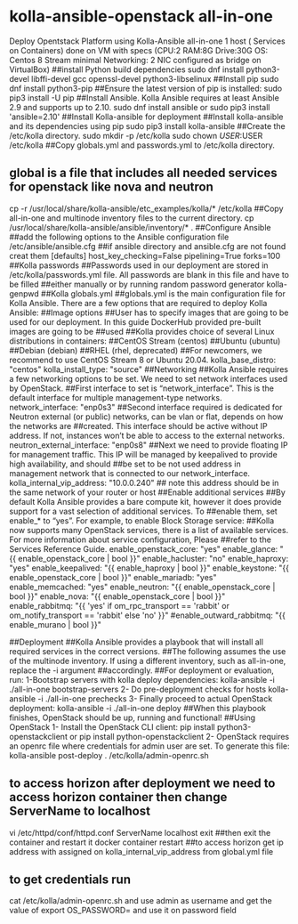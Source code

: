 # kolla-ansible-openstack all-in-one
Deploy Opentstack Platform using Kolla-Ansible all-in-one 1 host ( Services on Containers)
done on VM with specs (CPU:2 RAM:8G Drive:30G OS: Centos 8 Stream minimal Networking: 2 NIC configured as bridge on VirtualBox)
##install Python build dependencies
sudo dnf install python3-devel libffi-devel gcc openssl-devel python3-libselinux
##Install pip
sudo dnf install python3-pip
##Ensure the latest version of pip is installed:
sudo pip3 install -U pip
##Install Ansible. Kolla Ansible requires at least Ansible 2.9 and supports up to 2.10.
sudo dnf install ansible
or
sudo pip3 install 'ansible=2.10'
##Install Kolla-ansible for deployment
##Install kolla-ansible and its dependencies using pip
sudo pip3 install kolla-ansible
##Create the /etc/kolla directory.
sudo mkdir -p /etc/kolla
sudo chown $USER:$USER /etc/kolla
##Copy globals.yml and passwords.yml to /etc/kolla directory.
## global is a file that includes all needed services for openstack like nova and neutron
cp -r /usr/local/share/kolla-ansible/etc_examples/kolla/* /etc/kolla
##Copy all-in-one and multinode inventory files to the current directory.
cp /usr/local/share/kolla-ansible/ansible/inventory/* .
##Configure Ansible
##add the following options to the Ansible configuration file /etc/ansible/ansible.cfg
##if ansible directory and ansible.cfg are not found creat them
[defaults]
host_key_checking=False
pipelining=True
forks=100
##Kolla passwords
##Passwords used in our deployment are stored in /etc/kolla/passwords.yml file. All passwords are blank in this file and have to be filled ##either manually or by running random password generator
kolla-genpwd
##Kolla globals.yml
##globals.yml is the main configuration file for Kolla Ansible. There are a few options that are required to deploy Kolla Ansible:
##Image options
##User has to specify images that are going to be used for our deployment. In this guide DockerHub provided pre-built images are going to be ##used
##Kolla provides choice of several Linux distributions in containers:
##CentOS Stream (centos)
##Ubuntu (ubuntu)
##Debian (debian)
##RHEL (rhel, deprecated)
##For newcomers, we recommend to use CentOS Stream 8 or Ubuntu 20.04.
kolla_base_distro: "centos"
kolla_install_type: "source"
##Networking
##Kolla Ansible requires a few networking options to be set. We need to set network interfaces used by OpenStack.
##First interface to set is “network_interface”. This is the default interface for multiple management-type networks.
network_interface: "enp0s3"
##Second interface required is dedicated for Neutron external (or public) networks, can be vlan or flat, depends on how the networks are ##created. This interface should be active without IP address. If not, instances won’t be able to access to the external networks.
neutron_external_interface: "enp0s8"
##Next we need to provide floating IP for management traffic. This IP will be managed by keepalived to provide high availability, and should ##be set to be not used address in management network that is connected to our network_interface.
kolla_internal_vip_address: "10.0.0.240" ## note this address should be in the same network of your router or host
##Enable additional services
##By default Kolla Ansible provides a bare compute kit, however it does provide support for a vast selection of additional services. To ##enable them, set enable_* to “yes”. For example, to enable Block Storage service:
##Kolla now supports many OpenStack services, there is a list of available services. For more information about service configuration, Please ##refer to the Services Reference Guide.
enable_openstack_core: "yes"
enable_glance: "{{ enable_openstack_core | bool }}"
enable_hacluster: "no"
enable_haproxy: "yes"
enable_keepalived: "{{ enable_haproxy | bool }}"
enable_keystone: "{{ enable_openstack_core | bool }}"
enable_mariadb: "yes"
enable_memcached: "yes"
enable_neutron: "{{ enable_openstack_core | bool }}"
enable_nova: "{{ enable_openstack_core | bool }}"
enable_rabbitmq: "{{ 'yes' if om_rpc_transport == 'rabbit' or om_notify_transport == 'rabbit' else 'no' }}"
#enable_outward_rabbitmq: "{{ enable_murano | bool }}"

##Deployment
##Kolla Ansible provides a playbook that will install all required services in the correct versions.
##The following assumes the use of the multinode inventory. If using a different inventory, such as all-in-one, replace the -i argument ##accordingly.
##For deployment or evaluation, run:
1-Bootstrap servers with kolla deploy dependencies:
kolla-ansible -i ./all-in-one bootstrap-servers
2- Do pre-deployment checks for hosts
kolla-ansible -i ./all-in-one prechecks
3- Finally proceed to actual OpenStack deployment:
kolla-ansible -i ./all-in-one deploy
##When this playbook finishes, OpenStack should be up, running and functional!
##Using OpenStack
1- Install the OpenStack CLI client:
pip install python3-openstackclient
or
pip install python-openstackclient
2- OpenStack requires an openrc file where credentials for admin user are set. To generate this file:
kolla-ansible post-deploy
. /etc/kolla/admin-openrc.sh
## to access horizon after deployment we need to access horizon container then change ServerName to localhost
vi /etc/httpd/conf/httpd.conf
ServerName localhost
exit
##then exit the container and restart it
docker container restart <container ID of horizon>
##to access horizon get ip address with assigned on kolla_internal_vip_address from global.yml file
## to get credentials run
  cat /etc/kolla/admin-openrc.sh
  and use admin as username and get the value of export OS_PASSWORD= and use it on password field
  
  




